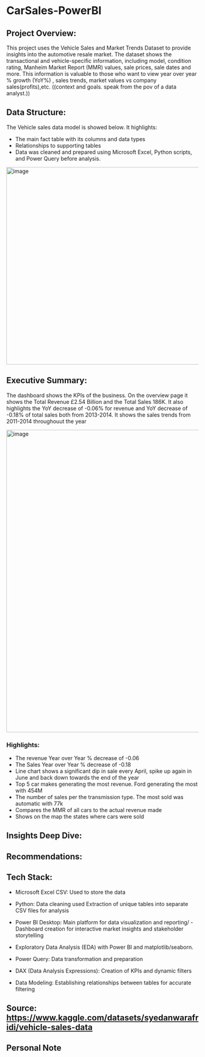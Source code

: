 # CarSales-PowerBI

## Project Overview:
This project uses the Vehicle Sales and Market Trends Dataset to provide insights into the automotive resale market. The dataset shows the transactional and vehicle-specific information, including model, condition rating, Manheim Market Report (MMR) values, sale prices, sale dates and more. This information is valuable to those who want to view year over year % growth (YoY%) , sales trends, market values vs company sales(profits),etc. ((context and goals. speak from the pov of a data analyst.))


## Data Structure:
The Vehicle sales data model is showed below. It highlights:
- The main fact table with its columns and data types
- Relationships to supporting tables
- Data was cleaned and prepared using Microsoft Excel, Python scripts, and Power Query before analysis.

<img width="810" height="517" alt="image" src="https://github.com/user-attachments/assets/49a5a1f8-bdb7-4ceb-9f9a-ca179c28375b" />


## Executive Summary:
The dashboard shows the KPIs of the business. On the overview page it shows the Total Revenue £2.54 Billion and the Total Sales 186K. It also highlights the YoY decrease of -0.06% for revenue and YoY decrease of -0.18% of total sales both from 2013-2014. It shows the sales trends from 2011-2014 throughouut the year

<img width="1408" height="792" alt="image" src="https://github.com/user-attachments/assets/2b9d77df-95ad-431f-968c-6c2e8b2946e5" />

### Highlights:
- The revenue Year over Year % decrease of -0.06
- The Sales Year over Year % decrease of -0.18
- Line chart shows a significant dip in sale every April, spike up again in June and back down towards the end of the year
- Top 5 car makes generating the most revenue. Ford generating the most with 454M
- The number of sales per the transmission type. The most sold was automatic with 77k
- Compares the MMR of all cars to the actual revenue made
- Shows on the map the states where cars were sold 


## Insights Deep Dive:


## Recommendations:


## Tech Stack:
- Microsoft Excel CSV: Used to store the data

- Python: Data cleaning used Extraction of unique tables into separate CSV files for analysis

- Power BI Desktop: Main platform for data visualization and reporting/ - Dashboard creation for interactive market insights and stakeholder storytelling

- Exploratory Data Analysis (EDA) with Power BI and matplotlib/seaborn.

- Power Query: Data transformation and preparation

- DAX (Data Analysis Expressions): Creation of KPIs and dynamic filters

- Data Modeling: Establishing relationships between tables for accurate filtering


## Source: https://www.kaggle.com/datasets/syedanwarafridi/vehicle-sales-data


## Personal Note
